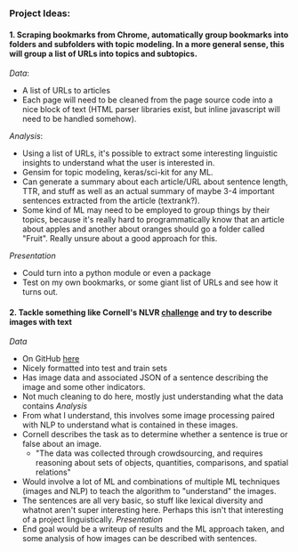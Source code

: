 ### Project Ideas:

#### 1. Scraping bookmarks from Chrome, automatically group bookmarks into folders and subfolders with topic modeling. In a more general sense, this will group a list of URLs into topics and subtopics.

*Data*:
- A list of URLs to articles
- Each page will need to be cleaned from the page source code into a nice block of text (HTML parser libraries exist, but inline javascript will need to be handled somehow). 

*Analysis*:
- Using a list of URLs, it's possible to extract some interesting linguistic insights to understand what the user is interested in. 
- Gensim for topic modeling, keras/sci-kit for any ML. 
- Can generate a summary about each article/URL about sentence length, TTR, and stuff as well as an actual summary of maybe 3-4 important sentences extracted from the article (textrank?).
- Some kind of ML may need to be employed to group things by their topics, because it's really hard to programmatically know that an article about apples and another about oranges should go a folder called "Fruit". Really unsure about a good approach for this.

*Presentation*
- Could turn into a python module or even a package
- Test on my own bookmarks, or some giant list of URLs and see how it turns out.

#### 2. Tackle something like Cornell's NLVR [challenge](http://lic.nlp.cornell.edu/nlvr/) and try to describe images with text
*Data*
- On GitHub [here](https://github.com/clic-lab/nlvr)
- Nicely formatted into test and train sets
- Has image data and associated JSON of a sentence describing the image and some other indicators.
- Not much cleaning to do here, mostly just understanding what the data contains
*Analysis*
- From what I understand, this involves some image processing paired with NLP to understand what is contained in these images. 
- Cornell describes the task as to determine whether a sentence is true or false about an image. 
    - "The data was collected through crowdsourcing, and requires reasoning about sets of objects, quantities, comparisons, and spatial relations"
- Would involve a lot of ML and combinations of multiple ML techniques (images and NLP) to teach the algorithm to "understand" the images.
- The sentences are all very basic, so stuff like lexical diversity and whatnot aren't super interesting here. Perhaps this isn't that interesting of a project linguistically.
*Presentation*
- End goal would be a writeup of results and the ML approach taken, and some analysis of how images can be described with sentences. 
